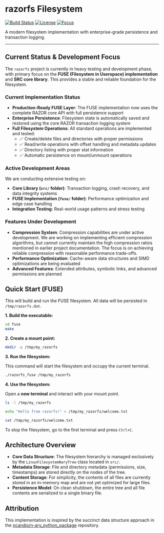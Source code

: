 # razorfs Filesystem

[![Build Status](https://img.shields.io/badge/build-passing-brightgreen)](fuse/Makefile) [![License](https://img.shields.io/badge/license-GPL--2.0-blue)](LICENSE) [![Focus](https://img.shields.io/badge/focus-FUSE-orange)]()

A modern filesystem implementation with enterprise-grade persistence and transaction logging.

---

## Current Status & Development Focus

The `razorfs` project is currently in heavy testing and development phase, with primary focus on the **FUSE (Filesystem in Userspace) implementation** and **SRC core library**. This provides a stable and reliable foundation for the filesystem.

### Current Implementation Status

- **Production-Ready FUSE Layer**: The FUSE implementation now uses the complete RAZOR core API with full persistence support
- **Enterprise Persistence**: Filesystem state is automatically saved and restored using the core RAZOR transaction logging system
- **Full Filesystem Operations**: All standard operations are implemented and tested:
  - ✅ Create/delete files and directories with proper permissions
  - ✅ Read/write operations with offset handling and metadata updates
  - ✅ Directory listing with proper stat information
  - ✅ Automatic persistence on mount/unmount operations

### Active Development Areas

We are conducting extensive testing on:
- **Core Library (`src/` folder)**: Transaction logging, crash recovery, and data integrity systems
- **FUSE Implementation (`fuse/` folder)**: Performance optimization and edge case handling
- **Integration Testing**: Real-world usage patterns and stress testing

### Features Under Development
- **Compression System**: Compression capabilities are under active development. We are working on implementing efficient compression algorithms, but cannot currently maintain the high compression ratios mentioned in earlier project documentation. The focus is on achieving reliable compression with reasonable performance trade-offs.
- **Performance Optimization**: Cache-aware data structures and SIMD optimizations are being evaluated
- **Advanced Features**: Extended attributes, symbolic links, and advanced permissions are planned

## Quick Start (FUSE)

This will build and run the FUSE filesystem. All data will be persisted in `/tmp/razorfs.dat`.

**1. Build the executable:**
```bash
cd fuse
make
```

**2. Create a mount point:**
```bash
mkdir -p /tmp/my_razorfs
```

**3. Run the filesystem:**

This command will start the filesystem and occupy the current terminal.
```bash
./razorfs_fuse /tmp/my_razorfs
```

**4. Use the filesystem:**

Open a **new terminal** and interact with your mount point.
```bash
ls -l /tmp/my_razorfs

echo "Hello from razorfs!" > /tmp/my_razorfs/welcome.txt

cat /tmp/my_razorfs/welcome.txt
```

To stop the filesystem, go to the first terminal and press `Ctrl+C`.

## Architecture Overview

- **Core Data Structure**: The filesystem hierarchy is managed exclusively by the `LinuxFilesystemNaryTree` class located in `src/`.
- **Metadata Storage**: File and directory metadata (permissions, size, timestamps) are stored directly on the nodes of the tree.
- **Content Storage**: For simplicity, the contents of all files are currently stored in an in-memory map and are not yet optimized for large files.
- **Persistence Model**: On clean shutdown, the entire tree and all file contents are serialized to a single binary file.

## Attribution

This implementation is inspired by the succinct data structure approach in the [ncandio/n-ary_python_package](https://github.com/ncandio/n-ary_python_package) repository.